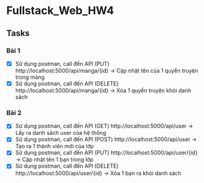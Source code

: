 # Fullstack_Web_HW4

## Tasks

### Bài 1

-   [x] Sử dụng postman, call đến API (PUT) http://localhost:5000/api/manga/{id} -> Cập nhật tên của 1 quyển truyện trong mảng
-   [x] Sử dụng postman, call đến API (DELETE) http://localhost:5000/api/manga/{id} -> Xóa 1 quyển truyện khỏi danh sách

### Bài 2

-   [x] Sử dụng postman, call đến API (GET) http://localhost:5000/api/user -> Lấy ra danh sách user của hệ thống
-   [x] Sử dụng postman, call đến API (POST) http://localhost:5000/api/user -> Tạo ra 1 thành viên mới của lớp
-   [x] Sử dụng postman, call đến API (PUT) http://localhost:5000/api/user/{id} -> Cập nhật tên 1 bạn trong lớp
-   [x] Sử dụng postman, call đến API (DELETE) http://localhost:5000/api/user/{id} -> Xóa 1 bạn ra khỏi danh sách
